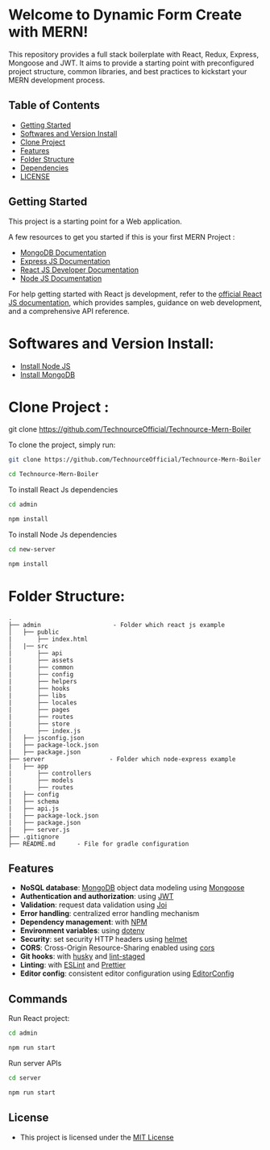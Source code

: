 
# Welcome to Dynamic Form Create with MERN!

This repository provides a full stack boilerplate with React, Redux, Express, Mongoose and JWT. It aims to provide a starting point with preconfigured project structure, common libraries, and best practices to kickstart your MERN development process.

## Table of Contents
* [Getting Started](#getting-started)
* [Softwares and Version Install](#software-and-version-install)
* [Clone Project](#clone-project)
* [Features](#features)
* [Folder Structure](#folder-structure)
* [Dependencies](#dependencies)
* [LICENSE](#license)

## Getting Started

This project is a starting point for a Web application.

A few resources to get you started if this is your first MERN Project :

- [MongoDB Documentation](https://www.mongodb.com/docs/)
- [Express JS Documentation](https://expressjs.com/en/starter/installing.html)
- [React JS Developer Documentation](https://react.dev/learn/start-a-new-react-project)
- [Node JS Documentation](https://nodejs.org/en/docs/guides)

For help getting started with React js development, refer to the [official React JS documentation](https://react.dev/learn/start-a-new-react-project), which provides samples, guidance on web development, and a comprehensive API reference.

# Softwares and Version Install:

- [Install Node JS](https://nodejs.org/en/download/current)
- [Install MongoDB](https://www.mongodb.com/docs/manual/installation/)

# Clone Project :

git clone https://github.com/TechnourceOfficial/Technource-Mern-Boiler

To clone the project, simply run:

```bash
git clone https://github.com/TechnourceOfficial/Technource-Mern-Boiler

cd Technource-Mern-Boiler
```

To install React Js dependencies

```bash
cd admin

npm install
```
To install Node Js dependencies

```bash
cd new-server

npm install

```

# Folder Structure:
```commandline
.
├── admin                    - Folder which react js example
│   ├── public
|       ├── index.html
│   |── src   
|       ├── api
|       ├── assets
|       ├── common
|       ├── config
|       ├── helpers
|       ├── hooks
|       ├── libs
|       ├── locales
|       ├── pages
|       ├── routes
|       ├── store
|       ├── index.js
│   ├── jsconfig.json
|   ├── package-lock.json
|   ├── package.json
├── server                  - Folder which node-express example 
|   ├── app
|       ├── controllers
|       ├── models
|       ├── routes
|   ├── config
|   ├── schema
|   ├── api.js
|   ├── package-lock.json
|   ├── package.json
|   ├── server.js 
├── .gitignore
├── README.md      - File for gradle configuration
```
## Features

- **NoSQL database**: [MongoDB](https://www.mongodb.com) object data modeling using [Mongoose](https://mongoosejs.com)
- **Authentication and authorization**: using [JWT](https://jwt.io/)
- **Validation**: request data validation using [Joi](https://github.com/hapijs/joi)
- **Error handling**: centralized error handling mechanism
- **Dependency management**: with [NPM](https://www.npmjs.com/)
- **Environment variables**: using [dotenv](https://github.com/motdotla/dotenv)
- **Security**: set security HTTP headers using [helmet](https://helmetjs.github.io)
- **CORS**: Cross-Origin Resource-Sharing enabled using [cors](https://github.com/expressjs/cors)
- **Git hooks**: with [husky](https://github.com/typicode/husky) and [lint-staged](https://github.com/okonet/lint-staged)
- **Linting**: with [ESLint](https://eslint.org) and [Prettier](https://prettier.io)
- **Editor config**: consistent editor configuration using [EditorConfig](https://editorconfig.org)

## Commands

Run React project:

```bash
cd admin

npm run start
```
Run server APIs

```bash
cd server

npm run start
```

## License

- This project is licensed under the [MIT License](LICENSE)